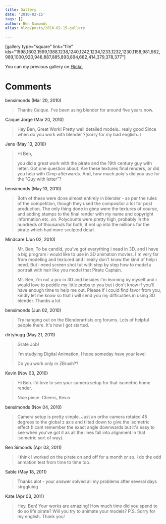 ```yaml
---
title: Gallery
date: '2010-02-15'
tags: []
author: Ben Simonds
alias: blog/posts/2010-02-15-gallery

---
```


[gallery type="square" link="file" ids="1598,1602,1599,1388,1238,1240,1242,1234,1233,1232,1230,1158,981,962,989,1000,920,948,887,885,893,894,682,414,379,378,377"] 

You can my previous gallery on [Flickr.](http://www.flickr.com/photos/bensimonds/sets/72157625256872343/show/)





# Comments


bensimonds (Mar 20, 2010)
> Thanks Caique. I've been using blender for around five years now.

Caique Jorge (Mar 20, 2010)
> Hey Ben,
> Great Work!
> Pretty well detailed models.. realy good
> Since when do you work with blender ?(sorry for my bad english..)

Jens (May 13, 2010)
> Hi Ben,
> 
> you did a great work with the pirate and the 19th century guy with letter. Got one question about. Are these textures final renders, or did you help with Gimp afterwards. And, how much poly's did you use for the "Guy with letter"?

bensimonds (May 13, 2010)
> Both of these were done almost entirely in blender - as per the rules of the competition, though they used the compositor a lot for post production. The only thing done in gimp were the textures of course, and adding stamps to the final render with my name and copyright information etc. on. Polycounts were pretty high, probably in the hundreds of thousands for both, if not up into the millions for the pirate which had more sculpted detail.

Mindcare (Jun 02, 2010)
> Mr. Ben,
> To be candid, you've got everything i need in 3D, and i have a big program i would like to use in 3D animation movies. I'm very far from modeling and textured and i really don't know the kind of help i need. But i need screen shot tut with step by step how to model a portrait with hair like you model that Pirate Captain. 
> 
> Mr. Ben, i'm not a pro in 3D and besides i'm learning by myself and i would love to peddle my little probs to you but i don't know if you'll have enough time to help me out. Please if i could find favor from you, kindly let me know so that i will send you my difficulties in using 3D blender.
> Thanks a lot

bensimonds (Jun 02, 2010)
> Try hanging out on the Blenderartists.org forums. Lots of helpful people there. It's how I got started.

dirtyhugg (May 21, 2011)
> Grate Job!
> 
> I'm studying Digital Animation, I hope someday have your level
> 
> 
> Do you work only in ZBrush??

Kevin (Nov 03, 2010)
> Hi Ben. I'd love to see your camera setup for that isometric home render.
> 
> Nice piece. Cheers, Kevin

bensimonds (Nov 04, 2010)
> Camera setup is pretty simple. Just an ortho camera rotated 45 degrees to the global z axis and tilted down to give the isometric effect (I cant remember the exact angle downwards but it's easy to see when you've got it as all the lines fall into alignment in that isometric sort of way).

Ben Simonds (Apr 03, 2011)
> I think I worked on the pirate on and off for a month or so. I do the odd anmation test from time to time too.

Sable (May 18, 2011)
> Thanks alot - your answer solved all my problems after several days strggluing

Kate (Apr 03, 2011)
> Hey, Ben!
> Your works are amazing!
> How much time did you spend to do so life pirate? Will you try to animate your models?
> P.S. Sorry for my english.
> Thank you!
